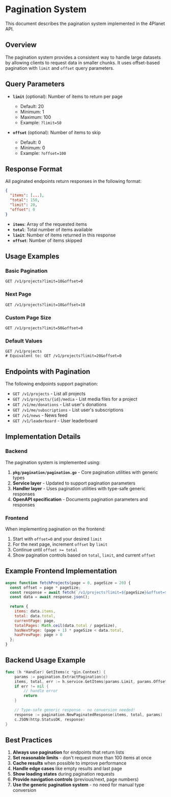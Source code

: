 # Pagination System

This document describes the pagination system implemented in the 4Planet API.

## Overview

The pagination system provides a consistent way to handle large datasets by allowing clients to request data in smaller chunks. It uses offset-based pagination with `limit` and `offset` query parameters.

## Query Parameters

- **`limit`** (optional): Number of items to return per page
  - Default: 20
  - Minimum: 1
  - Maximum: 100
  - Example: `?limit=50`

- **`offset`** (optional): Number of items to skip
  - Default: 0
  - Minimum: 0
  - Example: `?offset=100`

## Response Format

All paginated endpoints return responses in the following format:

```json
{
  "items": [...],
  "total": 150,
  "limit": 20,
  "offset": 0
}
```

- **`items`**: Array of the requested items
- **`total`**: Total number of items available
- **`limit`**: Number of items returned in this response
- **`offset`**: Number of items skipped

## Usage Examples

### Basic Pagination
```
GET /v1/projects?limit=10&offset=0
```

### Next Page
```
GET /v1/projects?limit=10&offset=10
```

### Custom Page Size
```
GET /v1/projects?limit=50&offset=0
```

### Default Values
```
GET /v1/projects
# Equivalent to: GET /v1/projects?limit=20&offset=0
```

## Endpoints with Pagination

The following endpoints support pagination:

- `GET /v1/projects` - List all projects
- `GET /v1/projects/{id}/media` - List media files for a project
- `GET /v1/me/donations` - List user's donations
- `GET /v1/me/subscriptions` - List user's subscriptions
- `GET /v1/news` - News feed
- `GET /v1/leaderboard` - User leaderboard

## Implementation Details

### Backend

The pagination system is implemented using:

1. **`pkg/pagination/pagination.go`** - Core pagination utilities with generic types
2. **Service layer** - Updated to support pagination parameters
3. **Handler layer** - Uses pagination utilities with type-safe generic responses
4. **OpenAPI specification** - Documents pagination parameters and responses

### Frontend

When implementing pagination on the frontend:

1. Start with `offset=0` and your desired `limit`
2. For the next page, increment `offset` by `limit`
3. Continue until `offset >= total`
4. Show pagination controls based on `total`, `limit`, and current `offset`

## Example Frontend Implementation

```javascript
async function fetchProjects(page = 0, pageSize = 20) {
  const offset = page * pageSize;
  const response = await fetch(`/v1/projects?limit=${pageSize}&offset=${offset}`);
  const data = await response.json();
  
  return {
    items: data.items,
    total: data.total,
    currentPage: page,
    totalPages: Math.ceil(data.total / pageSize),
    hasNextPage: (page + 1) * pageSize < data.total,
    hasPrevPage: page > 0
  };
}
```

## Backend Usage Example

```go
func (h *Handler) GetItems(c *gin.Context) {
    params := pagination.ExtractPagination(c)
    items, total, err := h.service.GetItems(params.Limit, params.Offset)
    if err != nil {
        // handle error
        return
    }
    
    // Type-safe generic response - no conversion needed!
    response := pagination.NewPaginatedResponse(items, total, params)
    c.JSON(http.StatusOK, response)
}
```

## Best Practices

1. **Always use pagination** for endpoints that return lists
2. **Set reasonable limits** - don't request more than 100 items at once
3. **Cache results** when possible to improve performance
4. **Handle edge cases** like empty results and last page
5. **Show loading states** during pagination requests
6. **Provide navigation controls** (previous/next, page numbers)
7. **Use the generic pagination system** - no need for manual type conversion
